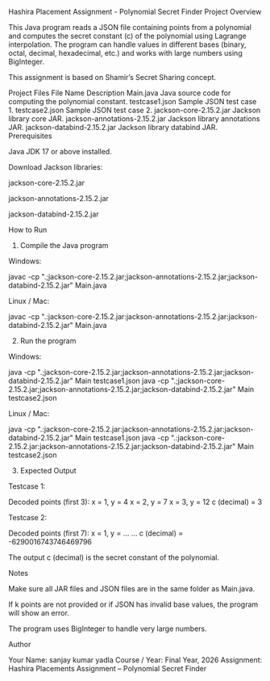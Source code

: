 Hashira Placement Assignment - Polynomial Secret Finder
Project Overview

This Java program reads a JSON file containing points from a polynomial and computes the secret constant (c) of the polynomial using Lagrange interpolation.
The program can handle values in different bases (binary, octal, decimal, hexadecimal, etc.) and works with large numbers using BigInteger.

This assignment is based on Shamir’s Secret Sharing concept.

Project Files
File Name	Description
Main.java	Java source code for computing the polynomial constant.
testcase1.json	Sample JSON test case 1.
testcase2.json	Sample JSON test case 2.
jackson-core-2.15.2.jar	Jackson library core JAR.
jackson-annotations-2.15.2.jar	Jackson library annotations JAR.
jackson-databind-2.15.2.jar	Jackson library databind JAR.
Prerequisites

Java JDK 17 or above installed.

Download Jackson libraries:

jackson-core-2.15.2.jar

jackson-annotations-2.15.2.jar

jackson-databind-2.15.2.jar

How to Run
1. Compile the Java program

Windows:

javac -cp ".;jackson-core-2.15.2.jar;jackson-annotations-2.15.2.jar;jackson-databind-2.15.2.jar" Main.java


Linux / Mac:

javac -cp ".:jackson-core-2.15.2.jar:jackson-annotations-2.15.2.jar:jackson-databind-2.15.2.jar" Main.java

2. Run the program

Windows:

java -cp ".;jackson-core-2.15.2.jar;jackson-annotations-2.15.2.jar;jackson-databind-2.15.2.jar" Main testcase1.json
java -cp ".;jackson-core-2.15.2.jar;jackson-annotations-2.15.2.jar;jackson-databind-2.15.2.jar" Main testcase2.json


Linux / Mac:

java -cp ".:jackson-core-2.15.2.jar:jackson-annotations-2.15.2.jar:jackson-databind-2.15.2.jar" Main testcase1.json
java -cp ".:jackson-core-2.15.2.jar:jackson-annotations-2.15.2.jar:jackson-databind-2.15.2.jar" Main testcase2.json

3. Expected Output

Testcase 1:

Decoded points (first 3):
x = 1, y = 4
x = 2, y = 7
x = 3, y = 12
c (decimal) = 3


Testcase 2:

Decoded points (first 7):
x = 1, y = ...
...
c (decimal) = -6290016743746469796


The output c (decimal) is the secret constant of the polynomial.

Notes

Make sure all JAR files and JSON files are in the same folder as Main.java.

If k points are not provided or if JSON has invalid base values, the program will show an error.

The program uses BigInteger to handle very large numbers.

Author

Your Name: sanjay kumar yadla
Course / Year: Final Year, 2026
Assignment: Hashira Placements Assignment – Polynomial Secret Finder
